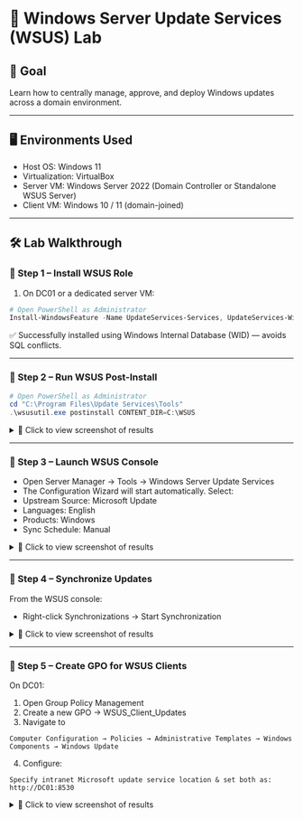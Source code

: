 # 🧩 Windows Server Update Services (WSUS) Lab

## 🎯 Goal
Learn how to centrally manage, approve, and deploy Windows updates across a domain environment.

---

## 🖥️ Environments Used
- Host OS: Windows 11
- Virtualization: VirtualBox
- Server VM: Windows Server 2022 (Domain Controller or Standalone WSUS Server)
- Client VM: Windows 10 / 11 (domain-joined)

---

## 🛠️ Lab Walkthrough

### 🔹 Step 1 – Install WSUS Role

1. On DC01 or a dedicated server VM:

```powershell
# Open PowerShell as Administrator
Install-WindowsFeature -Name UpdateServices-Services, UpdateServices-WidDB -IncludeManagementTools
```
✅ Successfully installed using Windows Internal Database (WID) — avoids SQL conflicts.

---

### 🔹 Step 2 – Run WSUS Post-Install


```powershell
# Open PowerShell as Administrator
cd "C:\Program Files\Update Services\Tools"
.\wsusutil.exe postinstall CONTENT_DIR=C:\WSUS
```

<details> <summary>📸 Click to view screenshot of results</summary>
<p align="center">
  ✅ <strong> WSUS Post-Installation Completed Successfully </strong>✅  
<p align="center">
<img src="https://i.imgur.com/HUcR3QC.png" width="60%">
</p>
</details>

---

### 🔹 Step 3 – Launch WSUS Console

- Open Server Manager → Tools → Windows Server Update Services
- The Configuration Wizard will start automatically.
  Select:
- Upstream Source: Microsoft Update
- Languages: English
- Products: Windows 
- Sync Schedule: Manual


<details> <summary>📸 Click to view screenshot of results</summary>
<p align="center">
  ✅ <strong>WSUS Configuration Wizard Summary Screen </strong>✅  
<p align="center">
<img src="https://i.imgur.com/HSmTxUN.png" width="60%">
</p>
</details>

---

### 🔹 Step 4 – Synchronize Updates

From the WSUS console:
- Right-click Synchronizations → Start Synchronization

<details> <summary>📸 Click to view screenshot of results</summary>
<p align="center">
  ✅ <strong>Sync Progress Showing Successfully Completed</strong>✅  
<p align="center">
<img src="https://i.imgur.com/ZDEL0eK.png" width="60%">
</p>
</details>

---

### 🔹 Step 5 – Create GPO for WSUS Clients

On DC01:
1. Open Group Policy Management
2. Create a new GPO → WSUS_Client_Updates
3. Navigate to
```
Computer Configuration → Policies → Administrative Templates → Windows Components → Windows Update
```
4. Configure:
```
Specify intranet Microsoft update service location & set both as:
http://DC01:8530
```

<details> <summary>📸 Click to view screenshot of results</summary>
<p align="center">
  ✅ <strong>GPO WSUS Settings Applied</strong>✅  
<p align="center">
<img src="https://i.imgur.com/ZIw5RVZ.png" width="60%">
</p>
</details>
